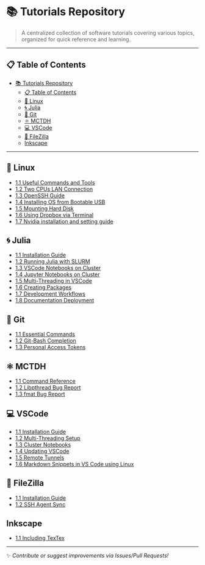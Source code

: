 # 📚 Tutorials Repository

> A centralized collection of software tutorials covering various topics, organized for quick reference and learning.

---

## 📋 Table of Contents
- [📚 Tutorials Repository](#-tutorials-repository)
  - [📋 Table of Contents](#-table-of-contents)
  - [🐧 Linux](#-linux)
  - [🌀 Julia](#-julia)
  - [🔄 Git](#-git)
  - [⚛️ MCTDH](#️-mctdh)
  - [💻 VSCode](#-vscode)
  - [📁 FileZilla](#-filezilla)
  - [Inkscape](#inkscape)

---

## 🐧 Linux
- [1.1 Useful Commands and Tools](src/linux/useful_commands_and_tools.md)
- [1.2 Two CPUs LAN Connection](src/linux/lan_connection_twocpus.md)
- [1.3 OpenSSH Guide](src/linux/OpenSSH.md)
- [1.4 Installing OS from Bootable USB](src/linux/intalando_ubuntu.md)
- [1.5 Mounting Hard Disk](src/linux/mount_hard_disk.md)
- [1.6 Using Dropbox via Terminal](src/linux/dropbox.md)
- [1.7 Nvidia installation and setting guide](src/linux/nvidia_guide.md)

## 🌀 Julia
- [1.1 Installation Guide](src/julia/julia_installation.md)
- [1.2 Running Julia with SLURM](src/julia/run_julia_code_from_ccad.md)
- [1.3 VSCode Notebooks on Cluster](src/julia/run_julia_notebook_from_ccad_using_VSCode.md)
- [1.4 Jupyter Notebooks on Cluster](src/julia/run_jupyter_notebook_from_ccad_using_JupyterNotebook.md)
- [1.5 Multi-Threading in VSCode](src/vscode/multithreading_activation_VSCode.md)
- [1.6 Creating Packages](src/julia/new_package.md)
- [1.7 Development Workflows](src/julia/workflow.md)
- [1.8 Documentation Deployment](src/julia/publish_docs.md)

## 🔄 Git
- [1.1 Essential Commands](src/git/useful_git_commands.md)
- [1.2 Git-Bash Completion](src/git/configuration_git_bash_command_line_completion.md)
- [1.3 Personal Access Tokens](src/git/personal_access_token.md)

## ⚛️ MCTDH
- [1.1 Command Reference](src/mctdh/useful_commands.md)
- [1.2 Libpthread Bug Report](src/mctdh/libpthread_problem.md)
- [1.3 fmat Bug Report](src/mctdh/fmat_problem.md)

## 💻 VSCode
- [1.1 Installation Guide](src/vscode/VSCode_installation.md)
- [1.2 Multi-Threading Setup](src/vscode/multithreading_activation_VSCode.md)
- [1.3 Cluster Notebooks](src/julia/run_julia_notebook_from_ccad_using_VSCode.md)
- [1.4 Updating VSCode](src/vscode/VSCode_update.md)
- [1.5 Remote Tunnels](src/vscode/Remote_Tunnels.md)
- [1.6 Markdown Snippets in VS Code using Linux](src/vscode/makdown_snippets.md)

## 📁 FileZilla
- [1.1 Installation Guide](src/filezilla/FileZilla_installation.md)
- [1.2 SSH Agent Sync](src/filezilla/FileZilla_ssh_sync.md)

## Inkscape
- [1.1 Including TexTex](src/inkscape/installing_TexTex.md)
---

✨ *Contribute or suggest improvements via Issues/Pull Requests!*



<!-- The icons in the improved README.md are **emoji** characters, which are natively supported in GitHub Markdown. Here's how to use them:

### 1. **Direct Emoji Insertion**
Simply copy-paste emojis from:
- Your system's emoji picker (Windows: `Win + .` / Mac: `Cmd + Ctrl + Space`)
- Websites like [EmojiCopy](https://www.emojicopy.com/) or [GetEmoji](https://getemoji.com/)

Example:
```markdown
# 🐧 Linux Section
```

### 2. **GitHub's Emoji Shortcodes**
Alternatively, use GitHub's text shortcuts (colon syntax):
```markdown
# :penguin: Linux Section
```
*(Rendered as 🐧 on GitHub)*  
📌 Full list: [GitHub Emoji Cheat Sheet](https://github.com/ikatyang/emoji-cheat-sheet)

---

### **Pro Tips:**
1. **Consistency**:  
   Use the same emoji for a category throughout (e.g., always 🐧 for Linux).

2. **Accessibility**:  
   Add hidden descriptions for screen readers:
   ```markdown
   <span title="Linux">🐧</span> Linux Section
   ```

3. **Custom Icons**:  
   For non-emoji icons, use SVG/images:
   ```markdown
   ![Linux](https://icon-library.com/images/linux-icon/linux-icon-0.jpg)
   ```

---

### **Example Workflow:**
1. **Browse** emojis on [emoji-cheat-sheet](https://github.com/ikatyang/emoji-cheat-sheet)
2. **Copy** the emoji or its shortcode
3. **Paste** into your Markdown file -->